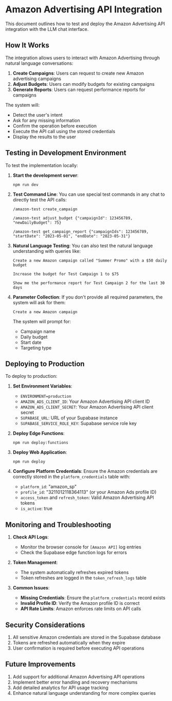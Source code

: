 # Amazon Advertising API Integration

This document outlines how to test and deploy the Amazon Advertising API integration with the LLM chat interface.

## How It Works

The integration allows users to interact with Amazon Advertising through natural language conversations:

1. **Create Campaigns**: Users can request to create new Amazon advertising campaigns
2. **Adjust Budgets**: Users can modify budgets for existing campaigns
3. **Generate Reports**: Users can request performance reports for campaigns

The system will:
- Detect the user's intent
- Ask for any missing information
- Confirm the operation before execution
- Execute the API call using the stored credentials
- Display the results to the user

## Testing in Development Environment

To test the implementation locally:

1. **Start the development server**:
   ```
   npm run dev
   ```

2. **Test Command Line**:
   You can use special test commands in any chat to directly test the API calls:
   
   ```
   /amazon-test create_campaign
   ```
   
   ```
   /amazon-test adjust_budget {"campaignId": 123456789, "newDailyBudget": 75}
   ```
   
   ```
   /amazon-test get_campaign_report {"campaignIds": 123456789, "startDate": "2023-05-01", "endDate": "2023-05-31"}
   ```

3. **Natural Language Testing**:
   You can also test the natural language understanding with queries like:
   
   ```
   Create a new Amazon campaign called "Summer Promo" with a $50 daily budget
   ```
   
   ```
   Increase the budget for Test Campaign 1 to $75
   ```
   
   ```
   Show me the performance report for Test Campaign 2 for the last 30 days
   ```

4. **Parameter Collection**:
   If you don't provide all required parameters, the system will ask for them:
   
   ```
   Create a new Amazon campaign
   ```
   
   The system will prompt for:
   - Campaign name
   - Daily budget
   - Start date
   - Targeting type

## Deploying to Production

To deploy to production:

1. **Set Environment Variables**:
   - `ENVIRONMENT=production`
   - `AMAZON_ADS_CLIENT_ID`: Your Amazon Advertising API client ID
   - `AMAZON_ADS_CLIENT_SECRET`: Your Amazon Advertising API client secret
   - `SUPABASE_URL`: URL of your Supabase instance
   - `SUPABASE_SERVICE_ROLE_KEY`: Supabase service role key

2. **Deploy Edge Functions**:
   ```
   npm run deploy:functions
   ```

3. **Deploy Web Application**:
   ```
   npm run deploy
   ```

4. **Configure Platform Credentials**:
   Ensure the Amazon credentials are correctly stored in the `platform_credentials` table with:
   - `platform_id`: "amazon_sp"
   - `profile_id`: "3211012118364113" (or your Amazon Ads profile ID)
   - `access_token` and `refresh_token`: Valid Amazon Advertising API tokens
   - `is_active`: true

## Monitoring and Troubleshooting

1. **Check API Logs**:
   - Monitor the browser console for `[Amazon API]` log entries
   - Check the Supabase edge function logs for errors

2. **Token Management**:
   - The system automatically refreshes expired tokens
   - Token refreshes are logged in the `token_refresh_logs` table

3. **Common Issues**:
   - **Missing Credentials**: Ensure the `platform_credentials` record exists
   - **Invalid Profile ID**: Verify the Amazon profile ID is correct
   - **API Rate Limits**: Amazon enforces rate limits on API calls

## Security Considerations

1. All sensitive Amazon credentials are stored in the Supabase database
2. Tokens are refreshed automatically when they expire
3. User confirmation is required before executing API operations

## Future Improvements

1. Add support for additional Amazon Advertising API operations
2. Implement better error handling and recovery mechanisms
3. Add detailed analytics for API usage tracking
4. Enhance natural language understanding for more complex queries 